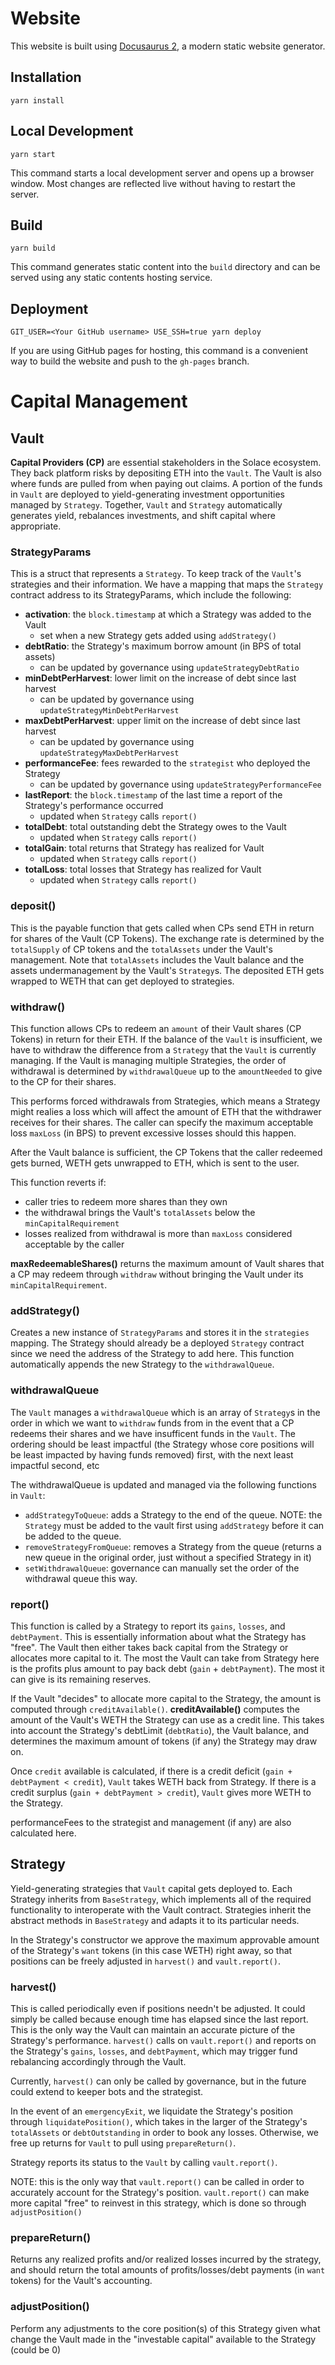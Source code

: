 # Website

This website is built using [Docusaurus 2](https://docusaurus.io/), a modern static website generator.

## Installation

```console
yarn install
```

## Local Development

```console
yarn start
```

This command starts a local development server and opens up a browser window. Most changes are reflected live without having to restart the server.

## Build

```console
yarn build
```

This command generates static content into the `build` directory and can be served using any static contents hosting service.

## Deployment

```console
GIT_USER=<Your GitHub username> USE_SSH=true yarn deploy
```

If you are using GitHub pages for hosting, this command is a convenient way to build the website and push to the `gh-pages` branch.

# Capital Management

## Vault

**Capital Providers (CP)** are essential stakeholders in the Solace ecosystem. They back platform risks by depositing ETH into the `Vault`. The Vault is also where funds are pulled from when paying out claims. A portion of the funds in `Vault` are deployed to yield-generating investment opportunities managed by `Strategy`. Together, `Vault` and `Strategy` automatically generates yield, rebalances investments, and shift capital where appropriate.

### StrategyParams
This is a struct that represents a `Strategy`. To keep track of the `Vault`'s strategies and their information. We have a mapping that maps the `Strategy` contract address to its StrategyParams, which include the following:
- **activation**: the `block.timestamp` at which a Strategy was added to the Vault
  - set when a new Strategy gets added using `addStrategy()`
- **debtRatio**: the Strategy's maximum borrow amount (in BPS of total assets)
  - can be updated by governance using `updateStrategyDebtRatio`
- **minDebtPerHarvest**: lower limit on the increase of debt since last harvest
  - can be updated by governance using `updateStrategyMinDebtPerHarvest`
- **maxDebtPerHarvest**: upper limit on the increase of debt since last harvest
  - can be updated by governance using `updateStrategyMaxDebtPerHarvest`
- **performanceFee**: fees rewarded to the `strategist` who deployed the Strategy
  - can be updated by governance using `updateStrategyPerformanceFee`
- **lastReport**: the `block.timestamp` of the last time a report of the Strategy's performance occurred
  - updated when `Strategy` calls `report()`
- **totalDebt**: total outstanding debt the Strategy owes to the Vault
  - updated when `Strategy` calls `report()`
- **totalGain**: total returns that Strategy has realized for Vault
  - updated when `Strategy` calls `report()`
- **totalLoss**: total losses that Strategy has realized for Vault
  - updated when `Strategy` calls `report()`

### deposit()
This is the payable function that gets called when CPs send ETH in return for shares of the Vault (CP Tokens). The exchange rate is determined by the `totalSupply` of CP tokens and the `totalAssets` under the Vault's management. Note that `totalAssets` includes the Vault balance and the assets undermanagement by the Vault's `Strategy`s. The deposited ETH gets wrapped to WETH that can get deployed to strategies.

### withdraw()
This function allows CPs to redeem an `amount` of their Vault shares (CP Tokens) in return for their ETH. If the balance of the `Vault` is insufficient, we have to withdraw the difference from a `Strategy` that the `Vault` is currently managing. If the Vault is managing multiple Strategies, the order of withdrawal is determined by `withdrawalQueue` up to the `amountNeeded` to give to the CP for their shares.

This performs forced withdrawals from Strategies, which means a Strategy might realies a loss which will affect the amount of ETH that the withdrawer receives for their shares. The caller can specify the maximum acceptable loss `maxLoss` (in BPS) to prevent excessive losses should this happen.

After the Vault balance is sufficient, the CP Tokens that the caller redeemed gets burned, WETH gets unwrapped to ETH, which is sent to the user.

This function reverts if:
- caller tries to redeem more shares than they own
- the withdrawal brings the Vault's `totalAssets` below the `minCapitalRequirement`
- losses realized from withdrawal is more than `maxLoss` considered acceptable by the caller

**maxRedeemableShares()** returns the maximum amount of Vault shares that a CP may redeem through `withdraw` without bringing the Vault under its `minCapitalRequirement`.

### addStrategy()
Creates a new instance of `StrategyParams` and stores it in the `strategies` mapping. The Strategy should already be a deployed `Strategy` contract since we need the address of the Strategy to add here. This function automatically appends the new Strategy to the `withdrawalQueue`.

### withdrawalQueue
The `Vault` manages a `withdrawalQueue` which is an array of `Strategy`s in the order in which we want to `withdraw` funds from in the event that a CP redeems their shares and we have insufficent funds in the `Vault`. The ordering should be least impactful (the Strategy whose core positions will be least impacted by having funds removed) first, with the next least impactful second, etc

The withdrawalQueue is updated and managed via the following functions in `Vault`:
- `addStrategyToQueue`: adds a Strategy to the end of the queue. NOTE: the `Strategy` must be added to the vault first using `addStrategy` before it can be added to the queue.
- `removeStrategyFromQueue`: removes a Strategy from the queue (returns a new queue in the original order, just without a specified Strategy in it)
- `setWithdrawalQueue`: governance can manually set the order of the withdrawal queue this way.

### report()
This function is called by a Strategy to report its `gains`, `losses`, and `debtPayment`. This is essentially information about what the Strategy has "free". The Vault then either takes back capital from the Strategy or allocates more capital to it. The most the Vault can take from Strategy here is the profits plus amount to pay back debt (`gain` + `debtPayment`). The most it can give is its remaining reserves.

If the Vault "decides" to allocate more capital to the Strategy, the amount is computed through `creditAvailable()`.
**creditAvailable()** computes the amount of the Vault's WETH the Strategy can use as a credit line. This takes into account the Strategy's debtLimit (`debtRatio`), the Vault balance, and determines  the maximum amount of tokens (if any) the Strategy may draw on.

Once `credit` available is calculated, if there is a credit deficit (`gain + debtPayment < credit`), `Vault` takes WETH back from Strategy. If there is a credit surplus (`gain + debtPayment > credit`), `Vault` gives more WETH to the Strategy.

performanceFees to the strategist and management (if any) are also calculated here.

## Strategy
Yield-generating strategies that `Vault` capital gets deployed to. Each Strategy inherits from `BaseStrategy`, which implements all of the required functionality to interoperate with the Vault contract. Strategies inherit the abstract methods in `BaseStrategy` and adapts it to its particular needs.

In the Strategy's constructor we approve the maximum approvable amount of the Strategy's `want` tokens (in this case WETH) right away, so that positions can be freely adjusted in `harvest()` and `vault.report()`.

### harvest()
This is called periodically even if positions needn't be adjusted. It could simply be called because enough time has elapsed since the last report. This is the only way the Vault can maintain an accurate picture of the Strategy's performance. `harvest()` calls on `vault.report()` and reports on the Strategy's `gains`, `losses`, and `debtPayment`, which may trigger fund rebalancing accordingly through the Vault.

Currently, `harvest()` can only be called by governance, but in the future could extend to keeper bots and the strategist.

In the event of an `emergencyExit`, we liquidate the Strategy's position through `liquidatePosition()`, which takes in the larger of the Strategy's `totalAssets` or `debtOutstanding` in order to book any losses. Otherwise, we free up returns for `Vault` to pull using `prepareReturn()`.

Strategy reports its status to the `Vault` by calling `vault.report()`.

NOTE: this is the only way that `vault.report()` can be called in order to accurately account for the Strategy's position. `vault.report()` can make more capital "free" to reinvest in this strategy, which is done so through `adjustPosition()`

### prepareReturn()
Returns any realized profits and/or realized losses incurred by the strategy, and should return the total amounts of profits/losses/debt payments (in `want` tokens) for the Vault's accounting.

### adjustPosition()
Perform any adjustments to the core position(s) of this Strategy given what change the Vault made in the "investable capital" available to the Strategy (could be 0)
